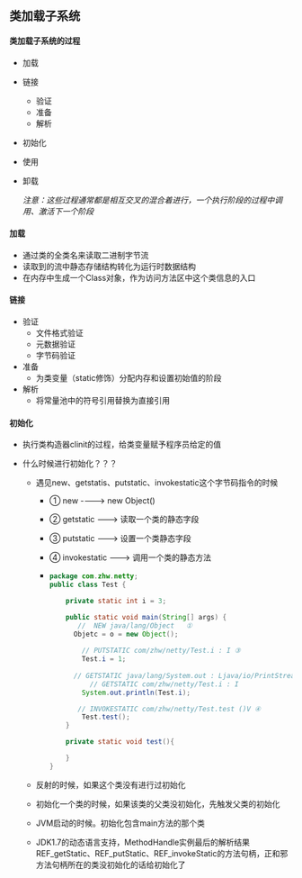 ## 类加载子系统

#### 类加载子系统的过程

- 加载

- 链接

  - 验证
  - 准备
  - 解析

- 初始化

- 使用

- 卸载

  *注意：这些过程通常都是相互交叉的混合着进行，一个执行阶段的过程中调用、激活下一个阶段*

#### 加载

- 通过类的全类名来读取二进制字节流
- 读取到的流中静态存储结构转化为运行时数据结构
- 在内存中生成一个Class对象，作为访问方法区中这个类信息的入口



#### 链接

- 验证
  - 文件格式验证
  - 元数据验证
  - 字节码验证
- 准备
  - 为类变量（static修饰）分配内存和设置初始值的阶段
- 解析
  - 将常量池中的符号引用替换为直接引用

#### 初始化

- 执行类构造器clinit的过程，给类变量赋予程序员给定的值

- 什么时候进行初始化？？？

  - 遇见new、getstatis、putstatic、invokestatic这个字节码指令的时候

    - ① new   ---->  new Object()

    - ② getstatic  ---> 读取一个类的静态字段  

    - ③ putstatic ---> 设置一个类静态字段  

    - ④ invokestatic ---> 调用一个类的静态方法

    - ````java
      package com.zhw.netty;
      public class Test {
      
          private static int i = 3;
      
          public static void main(String[] args) {
             //  NEW java/lang/Object   ①
            Objetc = o = new Object();
            
              // PUTSTATIC com/zhw/netty/Test.i : I ③
              Test.i = 1;    
               
            // GETSTATIC java/lang/System.out : Ljava/io/PrintStream; ②
          		// GETSTATIC com/zhw/netty/Test.i : I
              System.out.println(Test.i); 
      
             // INVOKESTATIC com/zhw/netty/Test.test ()V ④
              Test.test();
          }
      
          private static void test(){
      
          }
      }
      ````

  - 反射的时候，如果这个类没有进行过初始化

  - 初始化一个类的时候，如果该类的父类没初始化，先触发父类的初始化

  - JVM启动的时候。初始化包含main方法的那个类

  - JDK1.7的动态语言支持，MethodHandle实例最后的解析结果REF_getStatic、REF_putStatic、REF_invokeStatic的方法句柄，正和邪方法句柄所在的类没初始化的话给初始化了

